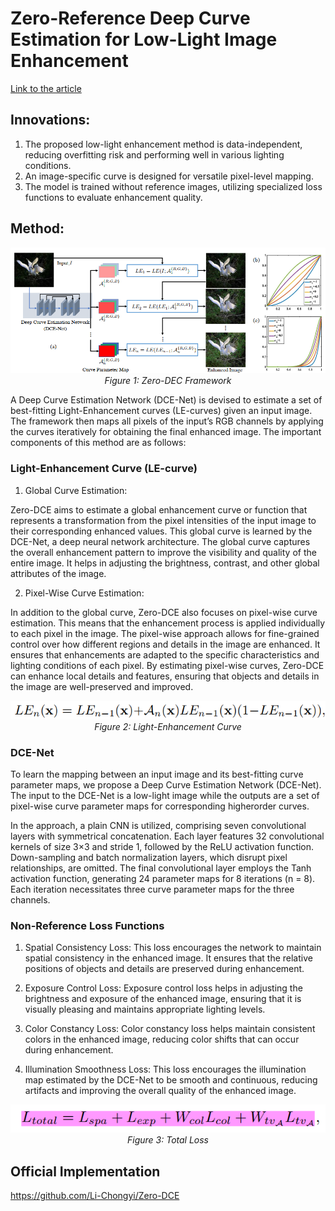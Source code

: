 # Zero-Reference Deep Curve Estimation for Low-Light Image Enhancement

[Link to the article](https://openaccess.thecvf.com/content_CVPR_2020/papers/Guo_Zero-Reference_Deep_Curve_Estimation_for_Low-Light_Image_Enhancement_CVPR_2020_paper.pdf)

## Innovations:
1. The proposed low-light enhancement method is data-independent, reducing overfitting risk and performing well in various lighting conditions.
2. An image-specific curve is designed for versatile pixel-level mapping.
3. The model is trained without reference images, utilizing specialized loss functions to evaluate enhancement quality.

## Method:

<p align="center">
  <img src="https://github.com/farkoo/AbstractVault/blob/master/Images/Zero-DCE.png">
  <br>
  <em>Figure 1: Zero-DEC Framework</em>
</p>

A Deep Curve Estimation Network (DCE-Net) is devised to estimate a set of best-fitting Light-Enhancement curves (LE-curves) given an input image. The framework then maps all pixels of the input’s RGB channels by applying the curves iteratively for obtaining the final enhanced image.
The important components of this method are as follows:

### Light-Enhancement Curve (LE-curve)

1. Global Curve Estimation:

Zero-DCE aims to estimate a global enhancement curve or function that represents a transformation from the pixel intensities of the input image to their corresponding enhanced values. This global curve is learned by the DCE-Net, a deep neural network architecture.
The global curve captures the overall enhancement pattern to improve the visibility and quality of the entire image. It helps in adjusting the brightness, contrast, and other global attributes of the image.

2. Pixel-Wise Curve Estimation:

In addition to the global curve, Zero-DCE also focuses on pixel-wise curve estimation. This means that the enhancement process is applied individually to each pixel in the image.
The pixel-wise approach allows for fine-grained control over how different regions and details in the image are enhanced. It ensures that enhancements are adapted to the specific characteristics and lighting conditions of each pixel.
By estimating pixel-wise curves, Zero-DCE can enhance local details and features, ensuring that objects and details in the image are well-preserved and improved.

<p align="center">
  <img src="https://github.com/farkoo/AbstractVault/blob/master/Images/Zero-DCE%20LE.png">
  <br>
  <em>Figure 2: Light-Enhancement Curve </em>
</p>

### DCE-Net
To learn the mapping between an input image and its best-fitting curve parameter maps, we propose a Deep Curve Estimation Network (DCE-Net). The input to the DCE-Net is a low-light image while the outputs are a set of pixel-wise curve parameter maps for corresponding higherorder curves.

In the approach, a plain CNN is utilized, comprising seven convolutional layers with symmetrical concatenation. Each layer features 32 convolutional kernels of size 3×3 and stride 1, followed by the ReLU activation function. Down-sampling and batch normalization layers, which disrupt pixel relationships, are omitted. The final convolutional layer employs the Tanh activation function, generating 24 parameter maps for 8 iterations (n = 8). Each iteration necessitates three curve parameter maps for the three channels.

### Non-Reference Loss Functions
1. Spatial Consistency Loss:
This loss encourages the network to maintain spatial consistency in the enhanced image. It ensures that the relative positions of objects and details are preserved during enhancement.

2. Exposure Control Loss:
Exposure control loss helps in adjusting the brightness and exposure of the enhanced image, ensuring that it is visually pleasing and maintains appropriate lighting levels.

3. Color Constancy Loss:
Color constancy loss helps maintain consistent colors in the enhanced image, reducing color shifts that can occur during enhancement.

4. Illumination Smoothness Loss:
This loss encourages the illumination map estimated by the DCE-Net to be smooth and continuous, reducing artifacts and improving the overall quality of the enhanced image.

<p align="center">
  <img src="https://github.com/farkoo/AbstractVault/blob/master/Images/Zero-DCE%20loss.png">
  <br>
  <em>Figure 3: Total Loss </em>
</p>

## Official Implementation
https://github.com/Li-Chongyi/Zero-DCE
